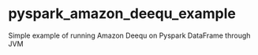 # pyspark_amazon_deequ_example
Simple example of running Amazon Deequ on Pyspark DataFrame through JVM
